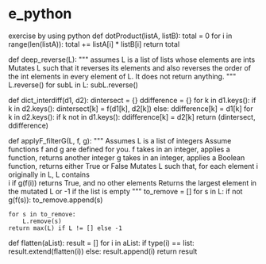 # e_python
exercise by using python 
def dotProduct(listA, listB):
    total = 0
    for i in range(len(listA)):
        total += listA[i] * listB[i]
    return total
    

def deep_reverse(L):
    """ assumes L is a list of lists whose elements are ints
    Mutates L such that it reverses its elements and also 
    reverses the order of the int elements in every element of L. 
    It does not return anything.
    """    
    L.reverse()
    for subL in L:
        subL.reverse()
        

def dict_interdiff(d1, d2):
    dintersect = {}
    ddifference = {}
    for k in d1.keys():
        if k in d2.keys():
            dintersect[k] = f(d1[k], d2[k])
        else:
            ddifference[k] = d1[k]
    for k in d2.keys():
        if k not in d1.keys():
            ddifference[k] = d2[k]
    return (dintersect, ddifference)
    
    
def applyF_filterG(L, f, g):
    """
    Assumes L is a list of integers
    Assume functions f and g are defined for you. 
    f takes in an integer, applies a function, returns another integer 
    g takes in an integer, applies a Boolean function, 
        returns either True or False
    Mutates L such that, for each element i originally in L, L contains  
        i if g(f(i)) returns True, and no other elements
    Returns the largest element in the mutated L or -1 if the list is empty
    """
    to_remove = []
    for s in L:
        if not g(f(s)):
            to_remove.append(s)

    for s in to_remove:
        L.remove(s)
    return max(L) if L != [] else -1
    
    
def flatten(aList):
    result = []
    for i in aList:
        if type(i) == list:
            result.extend(flatten(i))
        else:
            result.append(i)
    return result
